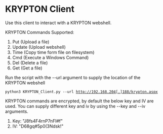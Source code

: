 # KRYPTON Client
Use this client to interact with a KRYPTON webshell.

KRYPTON Commands Supported:
1. Put (Upload a file)
2. Update (Upload webshell)
3. Time (Copy time form file on filesystem)
4. Cmd (Execute a Windows Command)
5. Del (Delete a file)
6. Get (Get a file)

Run the script with the --url argument to supply the location of the KRYPTON webshell

<code>python3 KRYPTON_Client.py --url http://192.168.204[.]188/krypton.aspx</code>

KRYPTON commands are encrypted, by default the below key and IV are used. You can supply different key and iv by using the --key and --iv arguments.

1. Key: "J8fs4F4rnP7nFl#f"
2. IV: "D68gq#5p0(3Ndsk!"